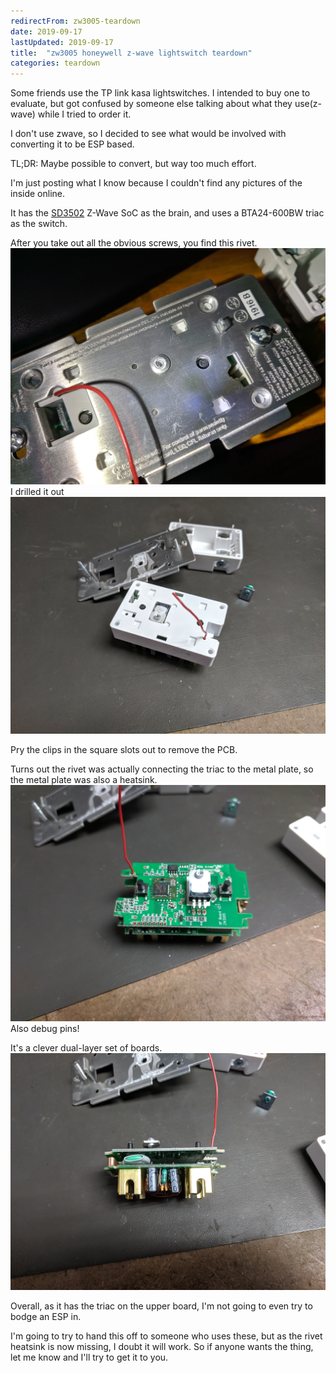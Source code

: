 ```yaml
---
redirectFrom: zw3005-teardown
date: 2019-09-17
lastUpdated: 2019-09-17
title:  "zw3005 honeywell z-wave lightswitch teardown"
categories: teardown
---
```


Some friends use the TP link kasa lightswitches.
I intended to buy one to evaluate, but got confused by someone else talking about what they use(z-wave) while I tried to order it.

I don't use zwave, so I decided to see what would be involved with converting it to be ESP based.

TL;DR: Maybe possible to convert, but way too much effort.
<!--excerpt-->

I'm just posting what I know because I couldn't find any pictures of the inside online.

It has the [SD3502](http://www.keil.com/dd/docs/datashts/sigmadesigns/sd3502_bro.pdf) Z-Wave SoC as the brain, and uses a BTA24-600BW triac as the switch.

After you take out all the obvious screws, you find this rivet.
![the rivet holding it together](/assets/pages/zw3005/rivet.jpg)
I drilled it out
![no rivet](/assets/pages/zw3005/no-rivet.jpg)

Pry the clips in the square slots out to remove the PCB.

Turns out the rivet was actually connecting the triac to the metal plate, so the metal plate was also a heatsink.
![good luck getting this back together David, sorry.](/assets/pages/zw3005/board.jpg)
Also debug pins!

It's a clever dual-layer set of boards.
![side view](/assets/pages/zw3005/side.jpg)

Overall, as it has the triac on the upper board, I'm not going to even try to bodge an ESP in.

I'm going to try to hand this off to someone who uses these, but as the rivet heatsink is now missing, I doubt it will work.
So if anyone wants the thing, let me know and I'll try to get it to you.
